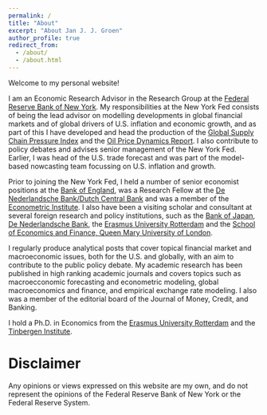 ```yaml
---
permalink: /
title: "About"
excerpt: "About Jan J. J. Groen"
author_profile: true
redirect_from: 
  - /about/
  - /about.html
---
```


Welcome to my personal website!

I am an Economic Research Advisor in the Research Group at the [Federal Reserve Bank of New York](https://www.newyorkfed.org/research). My responsibilities at the New York Fed consists of being the lead advisor on modelling developments in global financial markets and of global drivers of U.S. inflation and economic growth, and as part of this I have developed and head the production of the [Global Supply Chain Pressure Index](https://www.newyorkfed.org/research/policy/gscpi) and the [Oil Price Dynamics Report](https://www.newyorkfed.org/research/policy/oil_price_dynamics_report). I also contribute to policy debates and advises senior management of the New York Fed. Earlier, I was head of the U.S. trade forecast and was part of the model-based nowcasting team focussing on U.S. inflation and growth.

Prior to joining the New York Fed, I held a number of senior economist positions at the [Bank of England](https://www.bankofengland.co.uk/), was a Research Fellow at the [De Nederlandsche Bank/Dutch Central Bank](https://www.dnb.nl/en/) and was a member of the [Econometric Institute](https://www.eur.nl/en/ese/department-econometrics). I also have been a visiting scholar and consultant at several foreign research and policy institutions, such as the [Bank of Japan](https://www.boj.or.jp/en/), [De Nederlandsche Bank](https://www.dnb.nl/en/), the [Erasmus University Rotterdam](https://www.eur.nl/en/ese/department-econometrics) and the [School of Economics and Finance, Queen Mary University of London](https://www.qmul.ac.uk/sef/).

I regularly produce analytical posts that cover topical financial market and macroeconomic issues, both for the U.S. and globally, with an aim to contribute to the public policy debate. My academic research has been published in high ranking academic journals and covers topics such as macroecconomic forecasting and econometric modeling, global macroeconomics and finance, and empirical exchange rate modeling. I also was a member of the editorial board of the Journal of Money, Credit, and Banking.

I hold a Ph.D. in Economics from the [Erasmus University Rotterdam](https://www.eur.nl/en) and the [Tinbergen Institute](https://www.tinbergen.nl/about-tinbergen-institute/).


Disclaimer
======
Any opinions or views expressed on this website are my own, and do not represent the opinions of the Federal Reserve Bank of New York or the Federal Reserve System.
